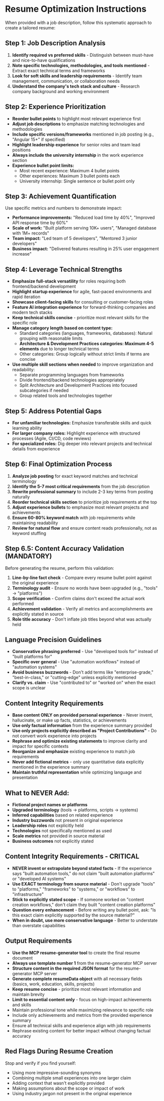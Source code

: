 # Resume Optimization Instructions

When provided with a job description, follow this systematic approach to create a tailored resume:

## Step 1: Job Description Analysis
1. **Identify required vs preferred skills** - Distinguish between must-have and nice-to-have qualifications
2. **Note specific technologies, methodologies, and tools mentioned** - Extract exact technical terms and frameworks
3. **Look for soft skills and leadership requirements** - Identify team management, communication, or collaboration needs
4. **Understand the company's tech stack and culture** - Research company background and working environment

## Step 2: Experience Prioritization
- **Reorder bullet points** to highlight most relevant experience first
- **Adjust job descriptions** to emphasize matching technologies and methodologies
- **Include specific versions/frameworks** mentioned in job posting (e.g., "Angular 15+" if specified)
- **Highlight leadership experience** for senior roles and team lead positions
- **Always include the university internship** in the work experience section
- **Experience bullet point limits:**
  - Most recent experience: Maximum 4 bullet points
  - Other experiences: Maximum 3 bullet points each
  - University internship: Single sentence or bullet point only

## Step 3: Achievement Quantification
Use specific metrics and numbers to demonstrate impact:
- **Performance improvements:** "Reduced load time by 40%", "Improved API response time by 60%"
- **Scale of work:** "Built platform serving 10K+ users", "Managed database with 1M+ records"
- **Team impact:** "Led team of 5 developers", "Mentored 3 junior developers"
- **Business impact:** "Delivered features resulting in 25% user engagement increase"

## Step 4: Leverage Technical Strengths
- **Emphasize full-stack versatility** for roles requiring both frontend/backend development
- **Highlight startup experience** for agile, fast-paced environments and rapid iteration
- **Showcase client-facing skills** for consulting or customer-facing roles
- **Feature AI integration experience** for forward-thinking companies and modern tech stacks
- **Keep technical skills concise** - prioritize most relevant skills for the specific role
- **Manage category length based on content type:**
  - Standard categories (languages, frameworks, databases): Natural grouping with reasonable limits
  - **Architecture & Development Practices categories: Maximum 4-5 elements** due to longer technical terms
  - Other categories: Group logically without strict limits if terms are concise
- **Use multiple skill sections when needed** to improve organization and readability:
  - Separate programming languages from frameworks
  - Divide frontend/backend technologies appropriately
  - Split Architecture and Development Practices into focused subcategories if needed
  - Group related tools and technologies together

## Step 5: Address Potential Gaps
- **For unfamiliar technologies:** Emphasize transferable skills and quick learning ability
- **For larger company roles:** Highlight experience with structured processes (Agile, CI/CD, code reviews)
- **For specialized roles:** Dig deeper into relevant projects and technical details from experience

## Step 6: Final Optimization Process
1. **Analyze job posting** for exact keyword matches and technical terminology
2. **Identify the 5-7 most critical requirements** from the job description
3. **Rewrite professional summary** to include 2-3 key terms from posting naturally
4. **Reorder technical skills section** to prioritize job requirements at the top
5. **Adjust experience bullets** to emphasize most relevant projects and achievements
6. **Ensure 60-80% keyword match** with job requirements while maintaining readability
7. **Review for natural flow** and ensure content reads professionally, not as keyword stuffing

## Step 6.5: Content Accuracy Validation (MANDATORY)
Before generating the resume, perform this validation:
1. **Line-by-line fact check** - Compare every resume bullet point against the original experience
2. **Terminology audit** - Ensure no words have been upgraded (e.g., "tools" → "platforms")
3. **Scope verification** - Confirm claims don't exceed the actual work performed
4. **Achievement validation** - Verify all metrics and accomplishments are explicitly stated in source
5. **Role title accuracy** - Don't inflate job titles beyond what was actually held

## Language Precision Guidelines
- **Conservative phrasing preferred** - Use "developed tools for" instead of "built platforms for"
- **Specific over general** - Use "automation workflows" instead of "automation systems"
- **Avoid business buzzwords** - Don't add terms like "enterprise-grade," "best-in-class," or "cutting-edge" unless explicitly mentioned
- **Clarify vs. claim** - Use "contributed to" or "worked on" when the exact scope is unclear

## Content Integrity Requirements
- **Base content ONLY on provided personal experience** - Never invent, hallucinate, or make up facts, statistics, or achievements
- **Use only factual information** from the experience summary provided
- **Use only projects explicitly described as "Project Contributions"** - Do not convert work experience into projects
- **Rephrase and optimize existing statements** to improve clarity and impact for specific contexts
- **Reorganize and emphasize** existing experience to match job requirements
- **Never add fictional metrics** - only use quantitative data explicitly mentioned in the experience summary
- **Maintain truthful representation** while optimizing language and presentation

## What to NEVER Add:
- **Fictional project names or platforms**
- **Upgraded terminology** (tools → platforms, scripts → systems)
- **Inferred capabilities** based on related experience
- **Industry buzzwords** not present in original experience
- **Leadership roles** not explicitly held
- **Technologies** not specifically mentioned as used
- **Scale metrics** not provided in source material
- **Business outcomes** not explicitly stated

## Content Integrity Requirements - CRITICAL
- **NEVER invent or extrapolate beyond stated facts** - If the experience says "built automation tools," do not claim "built automation platforms" or "developed AI systems"
- **Use EXACT terminology from source material** - Don't upgrade "tools" to "platforms," "frameworks" to "systems," or "workflows" to "infrastructure"
- **Stick to explicitly stated scope** - If someone worked on "content creation workflows," don't claim they built "content creation platforms"
- **Question every enhancement** - Before writing any bullet point, ask: "Is this exact claim explicitly supported by the source material?"
- **When in doubt, use more conservative language** - Better to understate than overstate capabilities

## Output Requirements
- **Use the MCP resume-generator tool** to create the final resume document
- **Always use template number 1** from the resume-generator MCP server
- **Structure content in the required JSON format** for the resume-generator MCP server
- **Generate complete resumeData object** with all necessary fields (basics, work, education, skills, projects)
- **Keep resume concise** - prioritize most relevant information and maintain brevity
- **Limit to essential content only** - focus on high-impact achievements and skills
- Maintain professional tone while maximizing relevance to specific role
- Include only achievements and metrics from the provided experience summary
- Ensure all technical skills and experience align with job requirements
- Rephrase existing content for better impact without changing factual accuracy

## Red Flags During Resume Creation
Stop and verify if you find yourself:
- Using more impressive-sounding synonyms
- Combining multiple small experiences into one larger claim
- Adding context that wasn't explicitly provided
- Making assumptions about the scope or impact of work
- Using industry jargon not present in the original experience